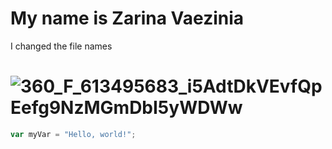# My name is Zarina Vaezinia #
I  changed the file names
# ![360_F_613495683_i5AdtDkVEvfQpEefg9NzMGmDbI5yWDWw](https://github.com/zvaezinia/skills-communicate-using-markdown/assets/159104786/8ecdbec6-38e6-4384-a093-2312b5e04683) #
``` javascript
var myVar = "Hello, world!";
```
